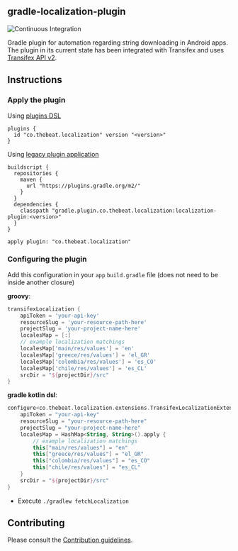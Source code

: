 ## gradle-localization-plugin
![Continuous Integration](https://github.com/beatlabs/gradle-localization-plugin/workflows/Continuous%20Integration/badge.svg?branch=develop)

Gradle plugin for automation regarding string downloading in Android apps.
The plugin in its current state has been integrated with Transifex and uses [Transifex API v2](https://docs.transifex.com/api/introduction).

## Instructions

### Apply the plugin

Using [plugins DSL](https://docs.gradle.org/current/userguide/plugins.html#sec:plugins_block)
```
plugins {
  id "co.thebeat.localization" version "<version>"
}

```

Using [legacy plugin application](https://docs.gradle.org/current/userguide/plugins.html#sec:old_plugin_application)
```
buildscript {
  repositories {
    maven {
      url "https://plugins.gradle.org/m2/"
    }
  }
  dependencies {
    classpath "gradle.plugin.co.thebeat.localization:localization-plugin:<version>"
  }
}

apply plugin: "co.thebeat.localization"
```

### Configuring the plugin

Add this configuration in your `app` `build.gradle` file (does not need to be inside another closure)

**groovy**:

```groovy
transifexLocalization {
    apiToken = 'your-api-key'
    resourceSlug = 'your-resource-path-here'
    projectSlug = 'your-project-name-here'
    localesMap = [:]
    // example localization matchings
    localesMap['main/res/values'] = 'en'
    localesMap['greece/res/values'] = 'el_GR'
    localesMap['colombia/res/values'] = 'es_CO'
    localesMap['chile/res/values'] = 'es_CL'
    srcDir = "${projectDir}/src"
}
```

**gradle kotlin dsl**:

```kotlin
configure<co.thebeat.localization.extensions.TransifexLocalizationExtension> {
    apiToken = "your-api-key"
    resourceSlug = "your-resource-path-here"
    projectSlug = "your-project-name-here"
    localesMap = HashMap<String, String>().apply {
        // example localization matchings
        this["main/res/values"] = "en"
        this["greece/res/values"] = "el_GR"
        this["colombia/res/values"] = "es_CO"
        this["chile/res/values"] = "es_CL"
    }
    srcDir = "${projectDir}/src"
}
```
- Execute `./gradlew fetchLocalization`

## Contributing

Please consult the [Contribution guidelines](CONTRIBUTING.md).
